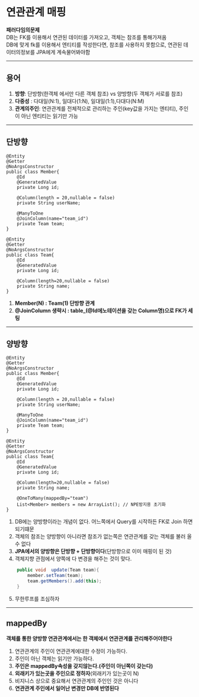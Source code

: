 # 연관관계 매핑
**패러다임의문제**<br>
DB는 FK를 이용해서 연관된 데이터를 가져오고, 객체는 참조를 통해가져옴<br>
DB에 맞게 fk를 이용해서 엔티티를 작성한다면, 참조를 사용하지 못함으로, 연관된 데이터의정보를 JPA에게 계속물어봐야함<br>
***
## 용어
1. **방향**: 단방향(한객체 에서만 다른 객체 참조) vs 양방향(두 객체가 서로를 참조)
2. **다중성** : 다대일(N:1), 일대다(1:N), 일대일(1:1),다대다(N:M)
3. **관계의주인**: 연관관계를 전체적으로 관리하는 주인(key값을 가지는 엔티티), 주인이 아닌 엔티티는 읽기만 가능 
***

## 단방향
```
@Entity
@Getter
@NoArgsConstructor
public class Member{
    @Id
    @GeneratedValue
    private Long id;

    @Column(length = 20,nullable = false)
    private String userName;

    @ManyToOne
    @JoinColumn(name="team_id")
    private Team team;
}

@Entity
@Getter
@NoArgsConstructor
public class Team{
    @Id
    @GeneratedValue
    private Long id;

    @Column(length=20,nullable = false)
    private String name;
}
```
1. **Member(N) : Team(1) 단방향 관계**<br>
2. **@JoinColumn 생략시 : table_(@Id에노테이션을 갖는 Column명)으로 FK가 세팅**

***
## 양방향
```
@Entity
@Getter
@NoArgsConstructor
public class Member{
    @Id
    @GeneratedValue
    private Long id;

    @Column(length = 20,nullable = false)
    private String userName;

    @ManyToOne
    @JoinColumn(name="team_id")
    private Team team;
}

@Entity
@Getter
@NoArgsConstructor
public class Team{
    @Id
    @GeneratedValue
    private Long id;

    @Column(length=20,nullable = false)
    private String name;

    @OneToMany(mappedBy="team")
    List<Member> members = new ArrayList(); // NPE방지용 초기화 
}
```
1. DB에는 양방향이라는 개념이 없다. 어느쪽에서 Query를 시작하든 FK로 Join 하면 되기떄문<br>
2. 객체의 참조는 양방향이 아니라면 참조가 없는쪽은 연관관계를 갖는 객체를 불러 올 수 없다<br>
3. **JPA에서의 양방향은 단방향 + 단방향이다**(단방향으로 이미 매핑이 된 것)
4. 객체지향 관점에서 양쪽에 다 변경을 해주는 것이 맞다.
```java
    public void  update(Team team){
        member.setTeam(team);
        team.getMembers().add(this);
    }
```
5. 무한루프를 조심하자

***
## mappedBy
**객체를 통한 양방향 연관관계에서는 한 객체에서 연관관계를 관리해주어야한다**

1. 연관관계의 주인이 연관관계에대한 수정이 가능하다.
2. 주인이 아닌 객체는 읽기만 가능하다.
3. **주인은 mappedBy속성을 갖지않는다.(주인이 아닌쪽이 갖는다)**
4. **외래키가 있는곳을 주인으로 정하자**(외래키가 있는곳이 N)
5. 비지니스 상으로 중요해서 연관관계의 주인인 것은 아니다
6. **연관관계 주인에서 일어난 변경만 DB에 반영된다**